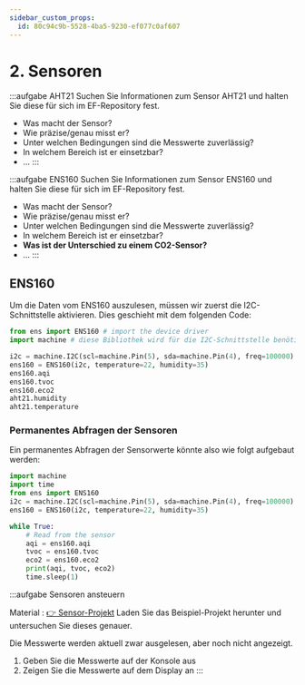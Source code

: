 ```yaml
---
sidebar_custom_props:
  id: 80c94c9b-5528-4ba5-9230-ef077c0af607
---
```

# 2. Sensoren

:::aufgabe AHT21
Suchen Sie Informationen zum Sensor AHT21 und halten Sie diese für sich im EF-Repository fest.
- Was macht der Sensor?
- Wie präzise/genau misst er?
- Unter welchen Bedingungen sind die Messwerte zuverlässig?
- In welchem Bereich ist er einsetzbar?
- ...
:::

:::aufgabe ENS160
Suchen Sie Informationen zum Sensor ENS160 und halten Sie diese für sich im EF-Repository fest.
- Was macht der Sensor?
- Wie präzise/genau misst er?
- Unter welchen Bedingungen sind die Messwerte zuverlässig?
- In welchem Bereich ist er einsetzbar?
- **Was ist der Unterschied zu einem CO2-Sensor?**
- ...
:::

## ENS160

Um die Daten vom ENS160 auszulesen, müssen wir zuerst die I2C-Schnittstelle aktivieren. Dies geschieht mit dem folgenden Code:

```python
from ens import ENS160 # import the device driver
import machine # diese Bibliothek wird für die I2C-Schnittstelle benötigt - sie existiert nur auf der NodeMCU

i2c = machine.I2C(scl=machine.Pin(5), sda=machine.Pin(4), freq=100000)
ens160 = ENS160(i2c, temperature=22, humidity=35)
ens160.aqi
ens160.tvoc
ens160.eco2
aht21.humidity
aht21.temperature
```

### Permanentes Abfragen der Sensoren

Ein permanentes Abfragen der Sensorwerte könnte also wie folgt aufgebaut werden:

```python title="main.py"
import machine
import time
from ens import ENS160
i2c = machine.I2C(scl=machine.Pin(5), sda=machine.Pin(4), freq=100000)
ens160 = ENS160(i2c, temperature=22, humidity=35)

while True:
    # Read from the sensor
    aqi = ens160.aqi
    tvoc = ens160.tvoc
    eco2 = ens160.eco2
    print(aqi, tvoc, eco2)
    time.sleep(1)
```

:::aufgabe Sensoren ansteuern

Material
: [👉 Sensor-Projekt](assets/sensor-assets.zip)
Laden Sie das Beispiel-Projekt herunter und untersuchen Sie dieses genauer.

Die Messwerte werden aktuell zwar ausgelesen, aber noch nicht angezeigt.
1. Geben Sie die Messwerte auf der Konsole aus
2. Zeigen Sie die Messwerte auf dem Display an
::: 